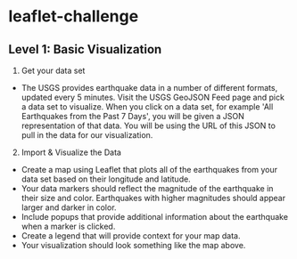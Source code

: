 # leaflet-challenge

## Level 1: Basic Visualization

1. Get your data set
  - The USGS provides earthquake data in a number of different formats, updated every 5 minutes. Visit the USGS GeoJSON Feed page and pick a data set to visualize. When you click on a data set, for example 'All Earthquakes from the Past 7 Days', you will be given a JSON representation of that data. You will be using the URL of this JSON to pull in the data for our visualization.
  
2. Import & Visualize the Data
  - Create a map using Leaflet that plots all of the earthquakes from your data set based on their longitude and latitude.
  - Your data markers should reflect the magnitude of the earthquake in their size and color. Earthquakes with higher magnitudes should appear larger and darker in color.
  - Include popups that provide additional information about the earthquake when a marker is clicked.
  - Create a legend that will provide context for your map data.
  - Your visualization should look something like the map above.




